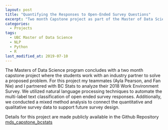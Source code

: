 ```yaml
---
layout: post
title: "Quantifying the Responses to Open-Ended Survey Questions"
excerpt: "Two month Capstone project as part of the Master of Data Science program"
categories:
  - Projects
tags:
  - UBC Master of Data Science
  - NLP
  - Python
  - R
last_modified_at: 2019-07-10
---
```


The Masters of Data Science program concludes with a two month capstone project where the students work with an industry partner to solve a proposed problem. For this project my teammates (Ayla Pearson, and Fan Nie) and I partnered with BC Stats to analyze their 2018 Work Environment Survey. We utilized natural language processing techniques to automate the multi-label text classification of open ended survey responses. Additionally, we conducted a mixed method analysis to connect the quantitative and qualitative survey data to support future survey design.

Details for this project are made publicly available in the Github Repository [mds_capstone_bcstats](https://github.com/UBC-MDS/mds_capstone_bcstats)
